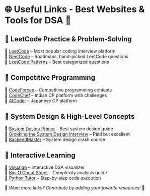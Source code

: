 # 🌐 Useful Links - Best Websites & Tools for DSA 🚀  

## **📌 LeetCode Practice & Problem-Solving**
🔹 [LeetCode](https://leetcode.com/) – Most popular coding interview platform  
🔹 [NeetCode](https://neetcode.io/) – Roadmaps, hand-picked LeetCode questions  
🔹 [LeetCode Patterns](https://seanprashad.com/leetcode-patterns/) – Best categorized questions  

## **📌 Competitive Programming**
🔹 [CodeForces](https://codeforces.com/) – Competitive programming contests  
🔹 [CodeChef](https://www.codechef.com/) – Indian CP platform with challenges  
🔹 [AtCoder](https://atcoder.jp/) – Japanese CP platform  

## **📌 System Design & High-Level Concepts**
🔹 [System Design Primer](https://github.com/donnemartin/system-design-primer) – Best system design guide  
🔹 [Grokking the System Design Interview](https://www.educative.io/courses/grokking-the-system-design-interview) – Paid but excellent  
🔹 [BackendMaster](https://backendmaster.dev/) – System design crash course  

## **📌 Interactive Learning**
🔹 [Visualgo](https://visualgo.net/en) – Interactive DSA visualizer  
🔹 [Big-O Cheat Sheet](https://www.bigocheatsheet.com/) – Complexity analysis guide  
🔹 [Python Tutor](https://pythontutor.com/) – Step-by-step code execution  

🔹 *Want more links? Contribute by adding your favorite resources!* 🚀  
